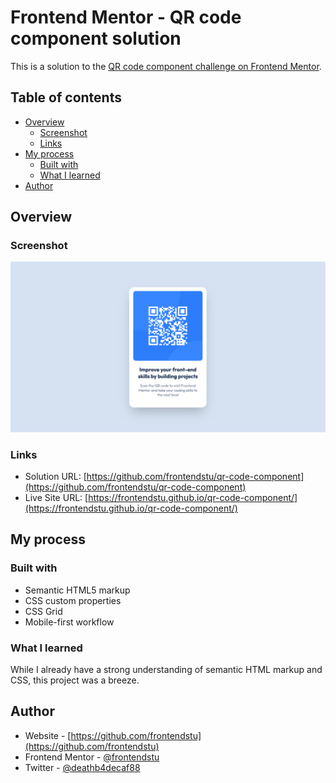# Frontend Mentor - QR code component solution

This is a solution to the [QR code component challenge on Frontend Mentor](https://www.frontendmentor.io/challenges/qr-code-component-iux_sIO_H).

## Table of contents

- [Overview](#overview)
  - [Screenshot](#screenshot)
  - [Links](#links)
- [My process](#my-process)
  - [Built with](#built-with)
  - [What I learned](#what-i-learned)
- [Author](#author)

## Overview

### Screenshot

![](./screenshot.jpg)

### Links

- Solution URL: [https://github.com/frontendstu/qr-code-component](https://github.com/frontendstu/qr-code-component)
- Live Site URL: [https://frontendstu.github.io/qr-code-component/](https://frontendstu.github.io/qr-code-component/)

## My process

### Built with

- Semantic HTML5 markup
- CSS custom properties
- CSS Grid
- Mobile-first workflow

### What I learned

While I already have a strong understanding of semantic HTML markup and CSS, this project was a breeze.

## Author

- Website - [https://github.com/frontendstu](https://github.com/frontendstu)
- Frontend Mentor - [@frontendstu](https://www.frontendmentor.io/profile/frontendstu)
- Twitter - [@deathb4decaf88](https://twitter.com/deathb4decaf88)
